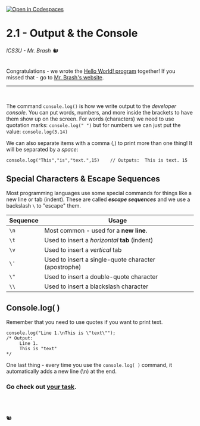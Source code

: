 [![Open in Codespaces](https://classroom.github.com/assets/launch-codespace-2972f46106e565e64193e422d61a12cf1da4916b45550586e14ef0a7c637dd04.svg)](https://classroom.github.com/open-in-codespaces?assignment_repo_id=16355690)
# 2.1 - Output & the Console
###### ICS3U - Mr. Brash 🐿️

Congratulations - we wrote the [Hello World! program](https://en.wikipedia.org/wiki/%22Hello,_World!%22_program) together! If you missed that - go to [Mr. Brash's website](https://www.brash.ca/ics3/2/1).

<hr><br>

The command `console.log()` is how we write output to the _developer console_. You can put words, numbers, and more inside the brackets to have them show up on the screen. For words (characters) we need to use quotation marks:  `console.log(" ")` but for numbers we can just put the value: `console.log(3.14)`

We can also separate items with a comma (,) to print more than one thing! It will be separated by a _space_:
```JS
console.log("This","is","text.",15)    // Outputs:  This is text. 15
```

## Special Characters & Escape Sequences
Most programming languages use some special commands for things like a new line or tab (indent). These are called **_escape sequences_** and we use a backslash `\` to "escape" them.

|Sequence|Usage|
|---|---|
|`\n`|Most common - used for a **new line**.|
|`\t`|Used to insert a _horizontal_ **tab** (indent)|
|`\v`|Used to insert a _vertical_ tab|
|`\'`|Used to insert a single-quote character (apostrophe)|
|`\"`|Used to insert a double-quote character|
|`\\`|Used to insert a blackslash character|

## Console.log( )
Remember that you need to use quotes if you want to print text. 
```JS
console.log("Line 1.\nThis is \"text\"");
/* Output:
     Line 1.
     This is "text"
*/
```
One last thing - every time you use the `console.log( )` command, it automatically adds a new line (\n) at the end.

### Go check out [your task](./YOUR_TASK.md).

<br><br>

🐿️
